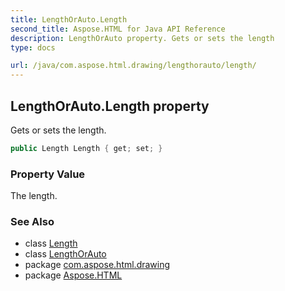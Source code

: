 ```yaml
---
title: LengthOrAuto.Length
second_title: Aspose.HTML for Java API Reference
description: LengthOrAuto property. Gets or sets the length
type: docs

url: /java/com.aspose.html.drawing/lengthorauto/length/
---
```

## LengthOrAuto.Length property

Gets or sets the length.

```java
public Length Length { get; set; }
```

### Property Value

The length.

### See Also

* class [Length](../../length/)
* class [LengthOrAuto](../)
* package [com.aspose.html.drawing](../../../com.aspose.html.drawing/)
* package [Aspose.HTML](../../../)
